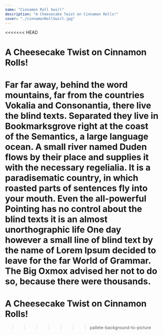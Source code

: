```yaml
---
name: "Cinnamon Roll Swirl"
description: "A Cheesecake Twist on Cinnamon Rolls!"
cover: "./cinnamonRollSwirl.jpg"
---
```

<<<<<<< HEAD
# A Cheesecake Twist on Cinnamon Rolls!

Far far away, behind the word mountains, far from the countries Vokalia and Consonantia, there live the blind texts. Separated they live in Bookmarksgrove right at the coast of the Semantics, a large language ocean. A small river named Duden flows by their place and supplies it with the necessary regelialia. It is a paradisematic country, in which roasted parts of sentences fly into your mouth. Even the all-powerful Pointing has no control about the blind texts it is an almost unorthographic life One day however a small line of blind text by the name of Lorem Ipsum decided to leave for the far World of Grammar. The Big Oxmox advised her not to do so, because there were thousands.
=======
# A Cheesecake Twist on Cinnamon Rolls!
>>>>>>> pallete-background-to-picture
